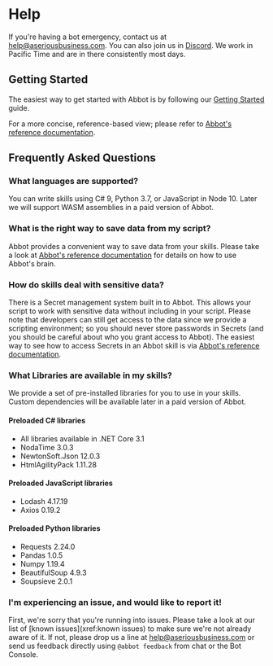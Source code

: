 # Help

If you're having a bot emergency, contact us at [help@aseriousbusiness.com](mailto:help@aseriousbusiness.com). You can also join us in [Discord](https://discord.gg/FN4t8NNdQG). We work in Pacific Time and are in there consistently most days.

## Getting Started

The easiest way to get started with Abbot is by following our [Getting Started](xref:guides) guide.

For a more concise, reference-based view; please refer to [Abbot's reference documentation](xref:legacy-reference).

## Frequently Asked Questions

### What languages are supported?

You can write skills using C# 9, Python 3.7, or JavaScript in Node 10.
Later we will support WASM assemblies in a paid version of Abbot.

### What is the right way to save data from my script?

Abbot provides a convenient way to save data from your skills. Please take a look at [Abbot's reference documentation](xref:legacy-reference) for details on how to use Abbot's brain.

### How do skills deal with sensitive data?

There is a Secret management system built in to Abbot. This allows your script to work with sensitive data without including in your script. Please note that developers can still get access to the data since we provide a scripting environment; so you should never store passwords in Secrets (and you should be careful about who you grant access to Abbot). The easiest way to see how to access Secrets in an Abbot skill is via [Abbot's reference documentation](xref:legacy-reference).

### What Libraries are available in my skills?

We provide a set of pre-installed libraries for you to use in your skills.
Custom dependencies will be available later in a paid version of Abbot.

#### Preloaded C# libraries

* All libraries available in .NET Core 3.1
* NodaTime 3.0.3
* NewtonSoft.Json 12.0.3
* HtmlAgilityPack 1.11.28

#### Preloaded JavaScript libraries

* Lodash 4.17.19
* Axios 0.19.2

#### Preloaded Python libraries

* Requests 2.24.0
* Pandas 1.0.5
* Numpy 1.19.4
* BeautifulSoup 4.9.3
* Soupsieve 2.0.1

### I'm experiencing an issue, and would like to report it!

First, we're sorry that you're running into issues. Please take a look at our list of [known issues](xref:known issues) to make sure we're not already aware of it. If not, please drop us a line at [help@aseriousbusiness.com](mailto:help@aseriousbusiness.com) or send us feedback directly using `@abbot feedback` from chat or the Bot Console.
